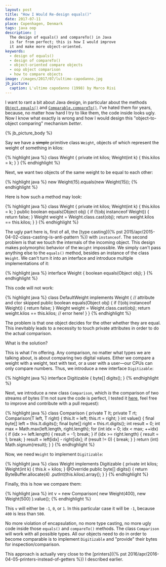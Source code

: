 ```yaml
---
layout: post
title: "How I Would Re-design equals()"
date: 2017-07-11
place: Copenhagen, Denmark
tags: java oop
description: |
  The design of equals() and compareTo() in Java
  is far from perfect; this is how I would improve
  it and make more object-oriented.
keywords:
  - design of equals()
  - design of compareTo()
  - object-oriented compare objects
  - oop object comparison
  - how to compare objects
image: /images/2017/07/lultimo-capodanno.jpg
jb_picture:
  caption: L'ultimo capodanno (1998) by Marco Risi
---
```


I want to rant a bit about Java design, in particular about the methods
[`Object.equals()`](https://docs.oracle.com/javase/7/docs/api/java/lang/Object.html#equals%28java.lang.Object%29)
and
[`Comparable.compareTo()`](https://docs.oracle.com/javase/7/docs/api/java/lang/Comparable.html#compareTo%28T%29).
I've hated them for years, because, no matter how hard
I try to like them, the code inside looks ugly. Now I know what exactly
is wrong and how I would design this "object-to-object comparing" mechanism
_better_.

<!--more-->

{% jb_picture_body %}

Say we have a <del>simple</del> primitive class `Weight`, objects of which
represent the weight of something in kilos:

{% highlight java %}
class Weight {
  private int kilos;
  Weight(int k) {
    this.kilos = k;
  }
}
{% endhighlight %}

Next, we want two objects of the same weight to be equal to each other:

{% highlight java %}
new Weight(15).equals(new Weight(15));
{% endhighlight %}

Here is how such a method may look:

{% highlight java %}
class Weight {
  private int kilos;
  Weight(int k) {
    this.kilos = k;
  }
  public boolean equals(Object obj) {
    if (!(obj instanceof Weight)) {
      return false;
    }
    Weight weight = Weight.class.cast(obj);
    return weight.kilos == this.kilos;
  }
}
{% endhighlight %}

The ugly part here is, first of all, the
[type casting]({% pst 2015/apr/2015-04-02-class-casting-is-anti-pattern %})
with `instanceof`. The second problem
is that we touch the internals of the incoming object. This design makes
polymorphic behavior of the `Weight` impossible. We simply can't pass
anything else to the `equals()` method, besides an instance of the
class `Weight`. We can't turn it into an interface and introduce
multiple implementations of it:

{% highlight java %}
interface Weight {
  boolean equals(Object obj);
}
{% endhighlight %}

This code will not work:

{% highlight java %}
class DefaultWeight implements Weight {
  // attribute and ctor skipped
  public boolean equals(Object obj) {
    if (!(obj instanceof Weight)) {
      return false;
    }
    Weight weight = Weight.class.cast(obj);
    return weight.kilos == this.kilos; // error here!
  }
}
{% endhighlight %}

The problem is that one object decides for the other whether they are
equal. This inevitably leads to a necessity to touch private attributes in order
to do the actual comparison.

What is the solution?

This is what I'm offering. Any comparison, no matter what types we
are talking about, is about comparing two digital values. Either we
compare a weight with a weight, text with text, or a user with a user&mdash;our
CPUs can only compare numbers. Thus, we introduce a new interface
`Digitizable`:

{% highlight java %}
interface Digitizable {
  byte[] digits();
}
{% endhighlight %}

Next, we introduce a new class `Comparison`, which _is_ the comparison of
two streams of bytes (I'm not sure the code is perfect, I tested it
[here](https://github.com/yegor256/blog/tree/master/_samples/2017/07/equals),
feel free to improve and contribute with a pull request):

{% highlight java %}
class Comparison<T extends Digitizable> {
  private T lt;
  private T rt;
  Comparison(T left, T right) {
    this.lt = left;
    this.rt = right;
  }
  int value() {
    final byte[] left = this.lt.digits();
    final byte[] right = this.rt.digits();
    int result = 0;
    int max = Math.max(left.length, right.length);
    for (int idx = 0; idx < max; ++idx) {
      if (idx >= left.length) {
        result = -1;
        break;
      }
      if (idx >= right.length) {
        result = 1;
        break;
      }
      result = left[idx] - right[idx];
      if (result != 0) {
        break;
      }
    }
    return (int) Math.signum(result);
  }
}
{% endhighlight %}

Now, we need `Weight` to implement `Digitizable`:

{% highlight java %}
class Weight implements Digitizable {
  private int kilos;
  Weight(int k) {
    this.k = kilos;
  }
  @Override
  public byte[] digits() {
    return ByteBuffer.allocate(4)
      .putInt(this.kilos).array();
  }
}
{% endhighlight %}

Finally, this is how we compare them:

{% highlight java %}
int v = new Comparison<Weight>(
  new Weight(400), new Weight(500)
).value();
{% endhighlight %}

This `v` will either be `-1`, `0`, or `1`. In this particular case it will be `-1`,
because `400` is less than `500`.

No more violation of encapsulation, no more type casting, no more
ugly code inside those `equals()` and `compareTo()` methods.
The class `Comparison` will work with all possible types. All our objects
need to do in order to become comparable is to implement `Digitizable` and
"provide" their bytes for inspection/comparison.

This approach is actually very close to the
[printers]({% pst 2016/apr/2016-04-05-printers-instead-of-getters %})
I described earlier.

